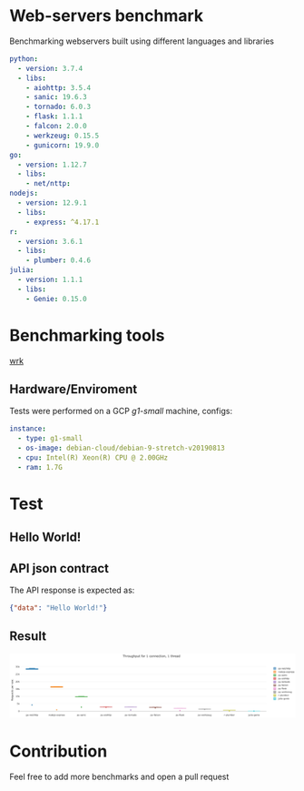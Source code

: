 # Web-servers benchmark

Benchmarking webservers built using different languages and libraries

```yaml
python:
  - version: 3.7.4
  - libs:
    - aiohttp: 3.5.4
    - sanic: 19.6.3
    - tornado: 6.0.3
    - flask: 1.1.1
    - falcon: 2.0.0
    - werkzeug: 0.15.5
    - gunicorn: 19.9.0
go: 
  - version: 1.12.7
  - libs: 
    - net/nttp: 
nodejs:
  - version: 12.9.1
  - libs: 
    - express: ^4.17.1
r:
  - version: 3.6.1
  - libs:
    - plumber: 0.4.6
julia:
  - version: 1.1.1
  - libs:
    - Genie: 0.15.0
```

# Benchmarking tools

<a href="https://github.com/wg/wrk/" target="_blank">wrk</a>

## Hardware/Enviroment

Tests were performed on a GCP <em>g1-small</em> machine, configs:

```yaml
instance:
  - type: g1-small
  - os-image: debian-cloud/debian-9-stretch-v20190813
  - cpu: Intel(R) Xeon(R) CPU @ 2.00GHz
  - ram: 1.7G
```

# Test

## Hello World!

## API json contract

The API response is expected as:

```json
{"data": "Hello World!"}
```

## Result

![Throughput](benchmark/results/hello-world/gcp/g1-small/c1_t1_d10.jpg)

# Contribution

Feel free to add more benchmarks and open a pull request